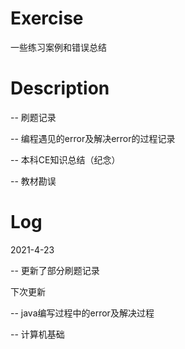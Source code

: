 # Exercise
一些练习案例和错误总结

# Description

-- 刷题记录

-- 编程遇见的error及解决error的过程记录

-- 本科CE知识总结（纪念）
 
-- 教材勘误


# Log


2021-4-23

-- 更新了部分刷题记录
 
下次更新


-- java编写过程中的error及解决过程

-- 计算机基础
 






